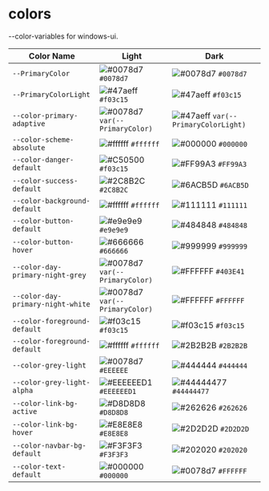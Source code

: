 # colors
--color-variables for windows-ui.


| Color Name | Light | Dark |
|---|---|---|
| `--PrimaryColor` | ![#0078d7](https://placehold.co/15x15/0078d7/0078d7.png) `#0078d7` | ![#0078d7](https://placehold.co/15x15/0078d7/0078d7.png) `#0078d7` |
| `--PrimaryColorLight` | ![#47aeff](https://placehold.co/15x15/47aeff/47aeff.png) `#f03c15` | ![#47aeff](https://placehold.co/15x15/47aeff/47aeff.png) `#f03c15` |
| `--color-primary-adaptive` | ![#0078d7](https://placehold.co/15x15/0078d7/0078d7.png) `var(--PrimaryColor)` | ![#47aeff](https://placehold.co/15x15/47aeff/47aeff.png)  `var(--PrimaryColorLight)` |
| `--color-scheme-absolute` | ![#ffffff](https://placehold.co/15x15/ffffff/ffffff.png) `#ffffff` | ![#000000](https://placehold.co/15x15/000000/000000.png) `#000000` |
| `--color-danger-default` | ![#C50500](https://placehold.co/15x15/C50500/C50500.png) `#f03c15` | ![#FF99A3](https://placehold.co/15x15/FF99A3/FF99A3.png) `#FF99A3` |
| `--color-success-default` | ![#2C8B2C](https://placehold.co/15x15/2C8B2C/2C8B2C.png) `#2C8B2C` | ![#6ACB5D](https://placehold.co/15x15/6ACB5D/6ACB5D.png) `#6ACB5D` |
| `--color-background-default` | ![#ffffff](https://placehold.co/15x15/ffffff/ffffff.png) `#ffffff` | ![#111111](https://placehold.co/15x15/111111/111111.png) `#111111` |
| `--color-button-default` | ![#e9e9e9](https://placehold.co/15x15/e9e9e9/e9e9e9.png) `#e9e9e9` | ![#484848](https://placehold.co/15x15/484848/484848.png) `#484848` |
| `--color-button-hover` | ![#666666](https://placehold.co/15x15/666666/666666.png) `#666666` | ![#999999](https://placehold.co/15x15/999999/999999.png) `#999999` |
| `--color-day-primary-night-grey` | ![#0078d7](https://placehold.co/15x15/0078d7/0078d7.png) `var(--PrimaryColor)` | ![#FFFFFF](https://placehold.co/15x15/403E41/403E41.png) `#403E41` |
| `--color-day-primary-night-white` | ![#0078d7](https://placehold.co/15x15/0078d7/0078d7.png) `var(--PrimaryColor)` | ![#FFFFFF](https://placehold.co/15x15/FFFFFF/FFFFFF.png) `#FFFFFF` |
| `--color-foreground-default` | ![#f03c15](https://placehold.co/15x15/f03c15/f03c15.png) `#f03c15` | ![#f03c15](https://placehold.co/15x15/f03c15/f03c15.png) `#f03c15` |
| `--color-foreground-default` | ![#ffffff](https://placehold.co/15x15/ffffff/ffffff.png) `#ffffff` | ![#2B2B2B](https://placehold.co/15x15/2B2B2B/2B2B2B.png) `#2B2B2B` |
| `--color-grey-light` | ![#0078d7](https://placehold.co/15x15/EEEEEE/EEEEEE.png) `#EEEEEE` | ![#444444](https://placehold.co/15x15/444444/444444.png) `#444444` |
| `--color-grey-light-alpha` | ![#EEEEEED1](https://placehold.co/15x15/EEEEEE/EEEEEE.png) `#EEEEEED1` | ![#44444477](https://placehold.co/15x15/444444/444444.png) `#44444477` |
| `--color-link-bg-active` | ![#D8D8D8](https://placehold.co/15x15/D8D8D8/D8D8D8.png) `#D8D8D8` | ![#262626](https://placehold.co/15x15/262626/262626.png) `#262626` |
| `--color-link-bg-hover` | ![#E8E8E8](https://placehold.co/15x15/E8E8E8/E8E8E8.png) `#E8E8E8` | ![#2D2D2D](https://placehold.co/15x15/2D2D2D/2D2D2D.png) `#2D2D2D` |
| `--color-navbar-bg-default` | ![#F3F3F3](https://placehold.co/15x15/F3F3F3/F3F3F3.png) `#F3F3F3` | ![#202020](https://placehold.co/15x15/202020/202020.png) `#202020` |
| `--color-text-default` | ![#000000](https://placehold.co/15x15/000000/000000.png) `#000000` | ![#0078d7](https://placehold.co/15x15/FFFFFF/FFFFFF.png) `#FFFFFF` |
